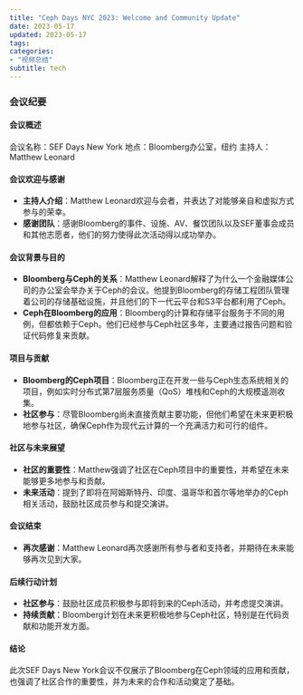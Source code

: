 ```yaml
---
title: "Ceph Days NYC 2023: Welcome and Community Update"
date: 2023-05-17
updated: 2023-05-17
tags:
categories:
- "视频总结"
subtitle: tech
---
```



### 会议纪要

#### 会议概述
会议名称：SEF Days New York
地点：Bloomberg办公室，纽约
主持人：Matthew Leonard

#### 会议欢迎与感谢
- **主持人介绍**：Matthew Leonard欢迎与会者，并表达了对能够亲自和虚拟方式参与的荣幸。
- **感谢团队**：感谢Bloomberg的事件、设施、AV、餐饮团队以及SEF董事会成员和其他志愿者，他们的努力使得此次活动得以成功举办。

#### 会议背景与目的
- **Bloomberg与Ceph的关系**：Matthew Leonard解释了为什么一个金融媒体公司的办公室会举办关于Ceph的会议。他提到Bloomberg的存储工程团队管理着公司的存储基础设施，并且他们的下一代云平台和S3平台都利用了Ceph。
- **Ceph在Bloomberg的应用**：Bloomberg的计算和存储平台服务于不同的用例，但都依赖于Ceph。他们已经参与Ceph社区多年，主要通过报告问题和验证代码修复来贡献。

#### 项目与贡献
- **Bloomberg的Ceph项目**：Bloomberg正在开发一些与Ceph生态系统相关的项目，例如实时分布式第7层服务质量（QoS）堆栈和Ceph的大规模遥测收集。
- **社区参与**：尽管Bloomberg尚未直接贡献主要功能，但他们希望在未来更积极地参与社区，确保Ceph作为现代云计算的一个充满活力和可行的组件。

#### 社区与未来展望
- **社区的重要性**：Matthew强调了社区在Ceph项目中的重要性，并希望在未来能够更多地参与和贡献。
- **未来活动**：提到了即将在阿姆斯特丹、印度、温哥华和首尔等地举办的Ceph相关活动，鼓励社区成员参与和提交演讲。

#### 会议结束
- **再次感谢**：Matthew Leonard再次感谢所有参与者和支持者，并期待在未来能够再次见到大家。

#### 后续行动计划
- **社区参与**：鼓励社区成员积极参与即将到来的Ceph活动，并考虑提交演讲。
- **持续贡献**：Bloomberg计划在未来更积极地参与Ceph社区，特别是在代码贡献和功能开发方面。

#### 结论
此次SEF Days New York会议不仅展示了Bloomberg在Ceph领域的应用和贡献，也强调了社区合作的重要性，并为未来的合作和活动奠定了基础。